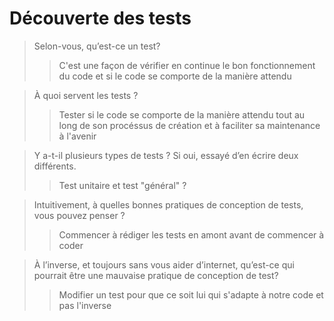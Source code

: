 # Découverte des tests

> Selon-vous, qu’est-ce un test?
>
>> C'est une façon de vérifier en continue le bon fonctionnement du code et si le code se comporte de la manière attendu

> À quoi servent les tests ?
>
>> Tester si le code se comporte de la manière attendu tout au long de son procéssus de création et à faciliter sa maintenance à l'avenir

> Y a-t-il plusieurs types de tests ? Si oui, essayé d’en écrire deux différents.
>
>> Test unitaire et test "général" ?

> Intuitivement, à quelles bonnes pratiques de conception de tests, vous pouvez penser ?
>
>> Commencer à rédiger les tests en amont avant de commencer à coder

> À l’inverse, et toujours sans vous aider d’internet, qu’est-ce qui pourrait être une mauvaise
pratique de conception de test?
>
>> Modifier un test pour que ce soit lui qui s'adapte à notre code et pas l'inverse
